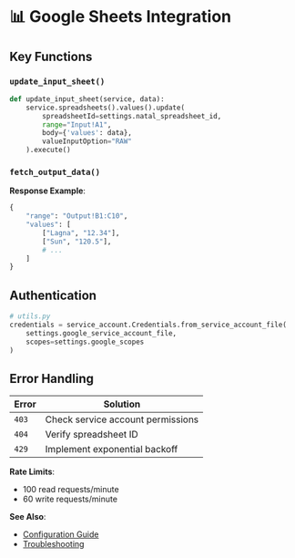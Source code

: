 # 📊 Google Sheets Integration

## Key Functions
### `update_input_sheet()`
```python
def update_input_sheet(service, data):
    service.spreadsheets().values().update(
        spreadsheetId=settings.natal_spreadsheet_id,
        range="Input!A1",
        body={'values': data},
        valueInputOption="RAW"
    ).execute()
```

### `fetch_output_data()`
**Response Example**:
```python
{
    "range": "Output!B1:C10",
    "values": [
        ["Lagna", "12.34"],
        ["Sun", "120.5"],
        # ...
    ]
}
```

## Authentication
```python
# utils.py
credentials = service_account.Credentials.from_service_account_file(
    settings.google_service_account_file,
    scopes=settings.google_scopes
)
```

## Error Handling
| Error | Solution |
|-------|----------|
| `403` | Check service account permissions |
| `404` | Verify spreadsheet ID |
| `429` | Implement exponential backoff |

**Rate Limits**:  
- 100 read requests/minute  
- 60 write requests/minute  

**See Also**:  
- [Configuration Guide](../2-Setup-Guide/Configuration.md)  
- [Troubleshooting](../8-Support/Troubleshooting.md#sheets-api)  